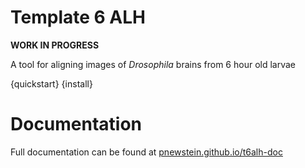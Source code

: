 # Template 6 ALH

**WORK IN PROGRESS**

A tool for aligning images of <i>Drosophila</i> brains from 6 hour old larvae

{quickstart}
{install}

# Documentation
Full documentation can be found at [pnewstein.github.io/t6alh-doc](https://pnewstein.github.io/t6alh-docs)
